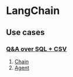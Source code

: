 # LangChain

## Use cases

### [Q&A over SQL + CSV](sql)

1. [Chain](sql/chain.py)
1. [Agent](sql/agent.py)
